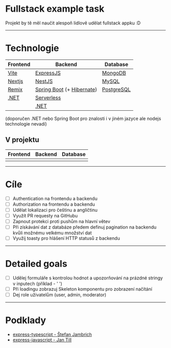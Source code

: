 # Fullstack example task

Projekt by tě měl naučit alespoň lidlově udělat fullstack appku :D

---

# Technologie

| Frontend | Backend | Database |
| ------------- | ------------- | ------------- |
| [Vite](https://vitejs.dev/) | [ExpressJS](https://expressjs.com/) | [MongoDB](https://www.mongodb.com/) |
| [Nextjs](https://nextjs.org/) | [NestJS](https://nestjs.com/) | [MySQL](https://www.mysql.com/) |
| [Remix](https://remix.run/) | [Spring Boot](https://spring.io/projects/spring-boot) (+ [Hibernate](https://hibernate.org/)) | [PostgreSQL](https://www.postgresql.org/) |
| [.NET](https://dotnet.microsoft.com/en-us/apps/aspnet/web-apps/blazor) | [Serverless](https://www.serverless.com/) | |
| | [.NET](https://dotnet.microsoft.com/en-us/apps/aspnet/apis) | |

(doporučen .NET nebo Spring Boot pro znalosti i v jiném jazyce ale nodejs technologie nevadí)

## V projektu

| Frontend | Backend | Database |
| ------------- | ------------- | ------------- |
| | | |

---

# Cíle

- [ ] Authentication na frontendu a backendu
- [ ] Authorization na frontendu a backendu
- [ ] Udělat lokalizaci pro češtinu a angličtinu
- [ ] Využít PR requesty na GitHubu
- [ ] Zapnout protekci proti pushům na hlavní větev
- [ ] Při získávání dat z databáze předem definuj pagination na backendu kvůli možnému velkému množství dat
- [ ] Využij toasty pro hlášení HTTP statusů z backendu

---

# Detailed goals

- [ ] Udělej formuláře s kontrolou hodnot a upozorňování na prázdné stringy v inputech (příklad - ' ')
- [ ] Při loadingu zobrazuj Skeleton komponentu pro zobrazení načítání
- [ ] Dej role uživatelům (user, admin, moderator)

---

# Podklady

- [express-typescript - Štefan Jambrich](https://github.com/stefanJambrich/huddle/tree/master/be)
- [express-javascript - Jan Till](https://github.com/honziktillu/prace-s-mongodb-a-mongoose/)